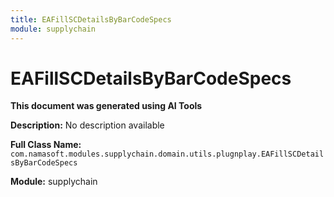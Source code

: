 ```yaml
---
title: EAFillSCDetailsByBarCodeSpecs
module: supplychain
---
```



<div class='entity-flows'>

# EAFillSCDetailsByBarCodeSpecs

**This document was generated using AI Tools**

**Description:** No description available

**Full Class Name:** `com.namasoft.modules.supplychain.domain.utils.plugnplay.EAFillSCDetailsByBarCodeSpecs`

**Module:** supplychain


</div>

